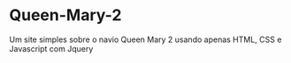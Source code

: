 # Queen-Mary-2
Um site simples sobre o navio Queen Mary 2 usando apenas HTML, CSS e Javascript com Jquery
